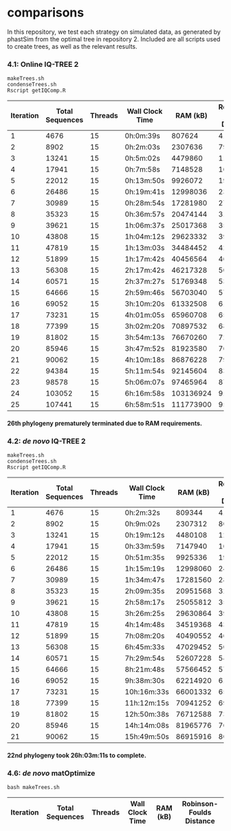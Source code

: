 # comparisons

In this repository, we test each strategy on simulated data, as generated by phastSim from the optimal tree in repository 2. Included are all scripts used to create trees, as well as the relevant results.

### 4.1: Online IQ-TREE 2

```
makeTrees.sh
condenseTrees.sh
Rscript getIQComp.R
```

| Iteration | Total Sequences | Threads | Wall Clock Time | RAM (kB) | Robinson-Foulds Distance |    
|-----------|-----------------|---------|-----------------|----------|--------------------------|   
| 1 | 4676 | 15 | 0h:0m:39s | 807624 | 4163 |  
| 2 | 8902 | 15 | 0h:2m:03s | 2307636 | 7980 |  
| 3 | 13241 | 15 | 0h:5m:02s | 4479860 | 11912 |  
| 4 | 17941 | 15 | 0h:7m:58s | 7148528 | 16117 |  
| 5 | 22012 | 15 | 0h:13m:50s | 9926072 | 19816 |  
| 6 | 26486 | 15 | 0h:19m:41s | 12998036 | 23825 |  
| 7 | 30989 | 15 | 0h:28m:54s | 17281980 | 27854 |  
| 8 | 35323 | 15 | 0h:36m:57s | 20474144 | 31762 |  
| 9 | 39621 | 15 | 1h:06m:37s | 25017368 | 35528 |  
| 10 | 43808 | 15 | 1h:04m:12s | 29623332 | 39215 |  
| 11 | 47819 | 15 | 1h:13m:03s | 34484452 | 42717 |  
| 12 | 51899 | 15 | 1h:17m:42s | 40456564 | 46224 |  
| 13 | 56308 | 15 | 2h:17m:42s | 46217328 | 50040 |  
| 14 | 60571 | 15 | 2h:37m:27s | 51769348 | 53702 |  
| 15 | 64666 | 15 | 2h:59m:46s | 56703040 | 57363 |  
| 16 | 69052 | 15 | 3h:10m:20s | 61332508 | 61304 |  
| 17 | 73231 | 15 | 4h:01m:05s | 65960708 | 65057 |  
| 18 | 77399 | 15 | 3h:02m:20s | 70897532 | 68703 |  
| 19 | 81802 | 15 | 3h:54m:13s | 76670260 | 72572 |  
| 20 | 85946 | 15 | 3h:47m:52s | 81923580 | 76148 |  
| 21 | 90062 | 15 | 4h:10m:18s | 86876228 | 79785 |  
| 22 | 94384 | 15 | 5h:11m:54s | 92145604 | 83617 |  
| 23 | 98578 | 15 | 5h:06m:07s | 97465964 | 87373 |  
| 24 | 103052 | 15 | 6h:16m:58s | 103136924 | 91365 |  
| 25 | 107441 | 15 | 6h:58m:51s | 111773900 | 95256 |  

#### 26th phylogeny prematurely terminated due to RAM requirements.   


### 4.2: *de novo* IQ-TREE 2

```
makeTrees.sh
condenseTrees.sh
Rscript getIQComp.R
```

| Iteration | Total Sequences | Threads | Wall Clock Time | RAM (kB) | Robinson-Foulds Distance |    
|-----------|-----------------|---------|-----------------|----------|--------------------------|   
| 1 | 4676 | 15 | 0h:2m:32s | 809344 | 4168 |  
| 2 | 8902 | 15 | 0h:9m:02s | 2307312 | 8039 |  
| 3 | 13241 | 15 | 0h:19m:12s | 4480108 | 12008 |  
| 4 | 17941 | 15 | 0h:33m:59s | 7147940 | 16229 |  
| 5 | 22012 | 15 | 0h:51m:35s | 9925336 | 19974 |  
| 6 | 26486 | 15 | 1h:15m:19s | 12998060 | 24046 |  
| 7 | 30989 | 15 | 1h:34m:47s | 17281560 | 28091 |  
| 8 | 35323 | 15 | 2h:09m:35s | 20951568 | 32045 |  
| 9 | 39621 | 15 | 2h:58m:17s | 25055812 | 35940 |  
| 10 | 43808 | 15 | 3h:26m:25s | 29630864 | 39575 |  
| 11 | 47819 | 15 | 4h:14m:48s | 34519368 | 43176 |  
| 12 | 51899 | 15 | 7h:08m:20s | 40490552 | 46738 |  
| 13 | 56308 | 15 | 6h:45m:33s | 47029452 | 50514 |  
| 14 | 60571 | 15 | 7h:29m:54s | 52607228 | 54238 |  
| 15 | 64666 | 15 | 8h:21m:48s | 57566452 | 57929 |  
| 16 | 69052 | 15 | 9h:38m:30s | 62214920 | 61845 |  
| 17 | 73231 | 15 | 10h:16m:33s | 66001332 | 65605 |  
| 18 | 77399 | 15 | 11h:12m:15s | 70941252 | 69373 |  
| 19 | 81802 | 15 | 12h:50m:38s | 76712588 | 73228 |  
| 20 | 85946 | 15 | 14h:14m:08s | 81965776 | 76849 |  
| 21 | 90062 | 15 | 15h:49m:50s | 86915916 | 80518 |  

#### 22nd phylogeny took 26h:03m:11s to complete.  


### 4.6: *de novo* matOptimize

```
bash makeTrees.sh  
```

| Iteration | Total Sequences | Threads | Wall Clock Time | RAM (kB) | Robinson-Foulds Distance |    
|-----------|-----------------|---------|-----------------|----------|--------------------------|   
